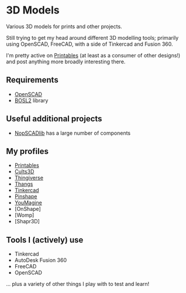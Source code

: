 # 3D Models

Various 3D models for prints and other projects.

Still trying to get my head around different 3D modelling tools; primarily using OpenSCAD, FreeCAD, with a side of Tinkercad and Fusion 360.

I'm pretty active on [Printables](https://www.printables.com/@AndyPiper) (at least as a consumer of other designs!) and post anything more broadly interesting there.

## Requirements

- [OpenSCAD](https://openscad.org)
- [BOSL2](https://github.com/revarbat/BOSL2) library

## Useful additional projects

- [NopSCADlib](https://github.com/nophead/NopSCADlib) has a large number of components

## My profiles

- [Printables](https://www.printables.com/@AndyPiper)
- [Cults3D](https://cults3d.com/en/users/andypiper)
- [Thingiverse](https://www.thingiverse.com/andypiperuk/)
- [Thangs](https://thangs.com/designer/Andy%20Piper)
- [Tinkercad](https://www.tinkercad.com/users/0z2EwxKwnmp-andy-piper)
- [Pinshape](https://pinshape.com/users/2556538-andy-piper)
- [YouMagine](https://www.youmagine.com/andypiper/designs)
- [OnShape]
- [Womp]
- [Shapr3D]

## Tools I (actively) use

- Tinkercad
- AutoDesk Fusion 360
- FreeCAD
- OpenSCAD

... plus a variety of other things I play with to test and learn!

